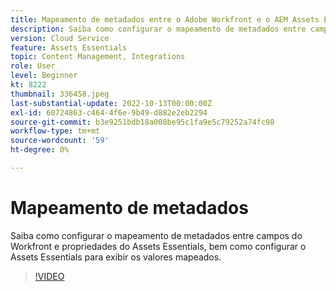 ```yaml
---
title: Mapeamento de metadados entre o Adobe Workfront e o AEM Assets Essentials
description: Saiba como configurar o mapeamento de metadados entre campos do Workfront e propriedades do Assets Essentials, bem como configurar o Assets Essentials para exibir os metadados mapeados.
version: Cloud Service
feature: Assets Essentials
topic: Content Management, Integrations
role: User
level: Beginner
kt: 8222
thumbnail: 336458.jpeg
last-substantial-update: 2022-10-13T00:00:00Z
exl-id: 60724863-c464-4f6e-9b49-d882e2eb2294
source-git-commit: b3e9251bdb18a008be95c1fa9e5c79252a74fc98
workflow-type: tm+mt
source-wordcount: '59'
ht-degree: 0%

---
```


# Mapeamento de metadados

Saiba como configurar o mapeamento de metadados entre campos do Workfront e propriedades do Assets Essentials, bem como configurar o Assets Essentials para exibir os valores mapeados.

>[!VIDEO](https://video.tv.adobe.com/v/336458?quality=12&learn=on)

